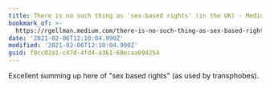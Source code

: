 ```yaml
---
title: There is no such thing as 'sex-based rights' (in the UK) - Medium
bookmark_of: >-
  https://rgellman.medium.com/there-is-no-such-thing-as-sex-based-rights-in-the-uk-140554a2c42c
date: '2021-02-06T12:10:04.990Z'
modified: '2021-02-06T12:10:04.990Z'
guid: f0cc02a1-c47d-4fd4-a361-68ecaa694254
---
```

Excellent summing up here of "sex based rights" (as used by transphobes).
